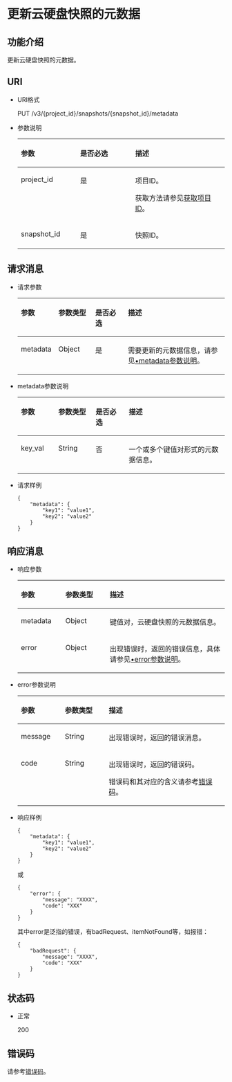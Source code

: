 # 更新云硬盘快照的元数据<a name="evs_04_3065"></a>

## 功能介绍<a name="section4805694511340"></a>

更新云硬盘快照的元数据。

## URI<a name="section268627411340"></a>

-   URI格式

    PUT /v3/\{project\_id\}/snapshots/\{snapshot\_id\}/metadata

-   参数说明

    <a name="table5655293911340"></a>
    <table><thead align="left"><tr id="row4718979611340"><th class="cellrowborder" valign="top" width="28.57%" id="mcps1.1.4.1.1"><p id="p6427715211340"><a name="p6427715211340"></a><a name="p6427715211340"></a>参数</p>
    </th>
    <th class="cellrowborder" valign="top" width="26.529999999999998%" id="mcps1.1.4.1.2"><p id="p3906685711340"><a name="p3906685711340"></a><a name="p3906685711340"></a>是否必选</p>
    </th>
    <th class="cellrowborder" valign="top" width="44.9%" id="mcps1.1.4.1.3"><p id="p1029885411340"><a name="p1029885411340"></a><a name="p1029885411340"></a>描述</p>
    </th>
    </tr>
    </thead>
    <tbody><tr id="row2890086411340"><td class="cellrowborder" valign="top" width="28.57%" headers="mcps1.1.4.1.1 "><p id="p5926863811340"><a name="p5926863811340"></a><a name="p5926863811340"></a>project_id</p>
    </td>
    <td class="cellrowborder" valign="top" width="26.529999999999998%" headers="mcps1.1.4.1.2 "><p id="p3603037711340"><a name="p3603037711340"></a><a name="p3603037711340"></a>是</p>
    </td>
    <td class="cellrowborder" valign="top" width="44.9%" headers="mcps1.1.4.1.3 "><p id="p3277940011340"><a name="p3277940011340"></a><a name="p3277940011340"></a>项目ID。</p>
    <p id="p55811451337"><a name="p55811451337"></a><a name="p55811451337"></a>获取方法请参见<a href="获取项目ID.md">获取项目ID</a>。</p>
    </td>
    </tr>
    <tr id="row2657914711340"><td class="cellrowborder" valign="top" width="28.57%" headers="mcps1.1.4.1.1 "><p id="p542726811340"><a name="p542726811340"></a><a name="p542726811340"></a>snapshot_id</p>
    </td>
    <td class="cellrowborder" valign="top" width="26.529999999999998%" headers="mcps1.1.4.1.2 "><p id="p3695552511340"><a name="p3695552511340"></a><a name="p3695552511340"></a>是</p>
    </td>
    <td class="cellrowborder" valign="top" width="44.9%" headers="mcps1.1.4.1.3 "><p id="p4060754311340"><a name="p4060754311340"></a><a name="p4060754311340"></a>快照ID。</p>
    </td>
    </tr>
    </tbody>
    </table>


## 请求消息<a name="section87667311340"></a>

-   请求参数

    <a name="evs_04_2102_table31588048"></a>
    <table><thead align="left"><tr id="evs_04_2102_row57330849"><th class="cellrowborder" valign="top" width="17.82178217821782%" id="mcps1.1.5.1.1"><p id="evs_04_2102_p13287175"><a name="evs_04_2102_p13287175"></a><a name="evs_04_2102_p13287175"></a>参数</p>
    </th>
    <th class="cellrowborder" valign="top" width="17.82178217821782%" id="mcps1.1.5.1.2"><p id="evs_04_2102_p2519427"><a name="evs_04_2102_p2519427"></a><a name="evs_04_2102_p2519427"></a>参数类型</p>
    </th>
    <th class="cellrowborder" valign="top" width="15.841584158415841%" id="mcps1.1.5.1.3"><p id="evs_04_2102_p2747002"><a name="evs_04_2102_p2747002"></a><a name="evs_04_2102_p2747002"></a>是否必选</p>
    </th>
    <th class="cellrowborder" valign="top" width="48.51485148514851%" id="mcps1.1.5.1.4"><p id="evs_04_2102_p21180630"><a name="evs_04_2102_p21180630"></a><a name="evs_04_2102_p21180630"></a>描述</p>
    </th>
    </tr>
    </thead>
    <tbody><tr id="evs_04_2102_row53167494153413"><td class="cellrowborder" valign="top" width="17.82178217821782%" headers="mcps1.1.5.1.1 "><p id="evs_04_2102_p11599783153413"><a name="evs_04_2102_p11599783153413"></a><a name="evs_04_2102_p11599783153413"></a>metadata</p>
    </td>
    <td class="cellrowborder" valign="top" width="17.82178217821782%" headers="mcps1.1.5.1.2 "><p id="evs_04_2102_p58405153413"><a name="evs_04_2102_p58405153413"></a><a name="evs_04_2102_p58405153413"></a>Object</p>
    </td>
    <td class="cellrowborder" valign="top" width="15.841584158415841%" headers="mcps1.1.5.1.3 "><p id="evs_04_2102_p4730855153413"><a name="evs_04_2102_p4730855153413"></a><a name="evs_04_2102_p4730855153413"></a>是</p>
    </td>
    <td class="cellrowborder" valign="top" width="48.51485148514851%" headers="mcps1.1.5.1.4 "><p id="evs_04_2102_p47654998153413"><a name="evs_04_2102_p47654998153413"></a><a name="evs_04_2102_p47654998153413"></a>需要更新的元数据信息，请参见<a href="#evs_04_2102_li54973602211845">•metadata参数说明</a>。</p>
    </td>
    </tr>
    </tbody>
    </table>

-   <a name="evs_04_2102_li54973602211845"></a>metadata参数说明

    <a name="evs_04_2102_table32717123212358"></a>
    <table><thead align="left"><tr id="evs_04_2102_row2280240212358"><th class="cellrowborder" valign="top" width="18%" id="mcps1.1.5.1.1"><p id="evs_04_2102_p50481723212358"><a name="evs_04_2102_p50481723212358"></a><a name="evs_04_2102_p50481723212358"></a>参数</p>
    </th>
    <th class="cellrowborder" valign="top" width="18%" id="mcps1.1.5.1.2"><p id="evs_04_2102_p62487767212358"><a name="evs_04_2102_p62487767212358"></a><a name="evs_04_2102_p62487767212358"></a>参数类型</p>
    </th>
    <th class="cellrowborder" valign="top" width="16%" id="mcps1.1.5.1.3"><p id="evs_04_2102_p28344363212358"><a name="evs_04_2102_p28344363212358"></a><a name="evs_04_2102_p28344363212358"></a>是否必选</p>
    </th>
    <th class="cellrowborder" valign="top" width="48%" id="mcps1.1.5.1.4"><p id="evs_04_2102_p14192096212358"><a name="evs_04_2102_p14192096212358"></a><a name="evs_04_2102_p14192096212358"></a>描述</p>
    </th>
    </tr>
    </thead>
    <tbody><tr id="evs_04_2102_row8709150212358"><td class="cellrowborder" valign="top" width="18%" headers="mcps1.1.5.1.1 "><p id="evs_04_2102_p34352524212358"><a name="evs_04_2102_p34352524212358"></a><a name="evs_04_2102_p34352524212358"></a>key_val</p>
    </td>
    <td class="cellrowborder" valign="top" width="18%" headers="mcps1.1.5.1.2 "><p id="evs_04_2102_p31091026212358"><a name="evs_04_2102_p31091026212358"></a><a name="evs_04_2102_p31091026212358"></a>String</p>
    </td>
    <td class="cellrowborder" valign="top" width="16%" headers="mcps1.1.5.1.3 "><p id="evs_04_2102_p35345177212358"><a name="evs_04_2102_p35345177212358"></a><a name="evs_04_2102_p35345177212358"></a>否</p>
    </td>
    <td class="cellrowborder" valign="top" width="48%" headers="mcps1.1.5.1.4 "><p id="evs_04_2102_p44387080212358"><a name="evs_04_2102_p44387080212358"></a><a name="evs_04_2102_p44387080212358"></a>一个或多个键值对形式的元数据信息。</p>
    </td>
    </tr>
    </tbody>
    </table>

-   请求样例

    ```
    {
        "metadata": {
            "key1": "value1", 
            "key2": "value2"
        }
    }
    ```


## 响应消息<a name="section5147449911340"></a>

-   响应参数

    <a name="evs_04_2102_table11977025201856"></a>
    <table><thead align="left"><tr id="evs_04_2102_row8102228201856"><th class="cellrowborder" valign="top" width="21.43%" id="mcps1.1.4.1.1"><p id="evs_04_2102_p52300707201856"><a name="evs_04_2102_p52300707201856"></a><a name="evs_04_2102_p52300707201856"></a>参数</p>
    </th>
    <th class="cellrowborder" valign="top" width="21.43%" id="mcps1.1.4.1.2"><p id="evs_04_2102_p3642697315541"><a name="evs_04_2102_p3642697315541"></a><a name="evs_04_2102_p3642697315541"></a>参数类型</p>
    </th>
    <th class="cellrowborder" valign="top" width="57.14%" id="mcps1.1.4.1.3"><p id="evs_04_2102_p17319263201856"><a name="evs_04_2102_p17319263201856"></a><a name="evs_04_2102_p17319263201856"></a>描述</p>
    </th>
    </tr>
    </thead>
    <tbody><tr id="evs_04_2102_row60683035201856"><td class="cellrowborder" valign="top" width="21.43%" headers="mcps1.1.4.1.1 "><p id="evs_04_2102_p16378828201856"><a name="evs_04_2102_p16378828201856"></a><a name="evs_04_2102_p16378828201856"></a>metadata</p>
    </td>
    <td class="cellrowborder" valign="top" width="21.43%" headers="mcps1.1.4.1.2 "><p id="evs_04_2102_p6490369115541"><a name="evs_04_2102_p6490369115541"></a><a name="evs_04_2102_p6490369115541"></a>Object</p>
    </td>
    <td class="cellrowborder" valign="top" width="57.14%" headers="mcps1.1.4.1.3 "><p id="evs_04_2102_p20205612201856"><a name="evs_04_2102_p20205612201856"></a><a name="evs_04_2102_p20205612201856"></a>键值对，云硬盘快照的元数据信息。</p>
    </td>
    </tr>
    <tr id="evs_04_2102_row2012491218193"><td class="cellrowborder" valign="top" width="21.43%" headers="mcps1.1.4.1.1 "><p id="evs_04_2102_p129522216412"><a name="evs_04_2102_p129522216412"></a><a name="evs_04_2102_p129522216412"></a>error</p>
    </td>
    <td class="cellrowborder" valign="top" width="21.43%" headers="mcps1.1.4.1.2 "><p id="evs_04_2102_p1595262111415"><a name="evs_04_2102_p1595262111415"></a><a name="evs_04_2102_p1595262111415"></a>Object</p>
    </td>
    <td class="cellrowborder" valign="top" width="57.14%" headers="mcps1.1.4.1.3 "><p id="evs_04_2102_p109527215417"><a name="evs_04_2102_p109527215417"></a><a name="evs_04_2102_p109527215417"></a>出现错误时，返回的错误信息，具体请参见<a href="#evs_04_2102_li0419202382514">•error参数说明</a>。</p>
    </td>
    </tr>
    </tbody>
    </table>

-   <a name="evs_04_2102_li0419202382514"></a>error参数说明

    <a name="evs_04_2102_evs_04_2013_table15441099103019"></a>
    <table><thead align="left"><tr id="evs_04_2102_evs_04_2013_row54094047103019"><th class="cellrowborder" valign="top" width="21.17788221177882%" id="mcps1.1.4.1.1"><p id="evs_04_2102_evs_04_2013_p19541716103019"><a name="evs_04_2102_evs_04_2013_p19541716103019"></a><a name="evs_04_2102_evs_04_2013_p19541716103019"></a>参数</p>
    </th>
    <th class="cellrowborder" valign="top" width="21.17788221177882%" id="mcps1.1.4.1.2"><p id="evs_04_2102_evs_04_2013_p39375186103019"><a name="evs_04_2102_evs_04_2013_p39375186103019"></a><a name="evs_04_2102_evs_04_2013_p39375186103019"></a>参数类型</p>
    </th>
    <th class="cellrowborder" valign="top" width="57.64423557644236%" id="mcps1.1.4.1.3"><p id="evs_04_2102_evs_04_2013_p38578950103019"><a name="evs_04_2102_evs_04_2013_p38578950103019"></a><a name="evs_04_2102_evs_04_2013_p38578950103019"></a>描述</p>
    </th>
    </tr>
    </thead>
    <tbody><tr id="evs_04_2102_evs_04_2013_row59401790103019"><td class="cellrowborder" valign="top" width="21.17788221177882%" headers="mcps1.1.4.1.1 "><p id="evs_04_2102_evs_04_2013_p46815658103019"><a name="evs_04_2102_evs_04_2013_p46815658103019"></a><a name="evs_04_2102_evs_04_2013_p46815658103019"></a>message</p>
    </td>
    <td class="cellrowborder" valign="top" width="21.17788221177882%" headers="mcps1.1.4.1.2 "><p id="evs_04_2102_evs_04_2013_p33971979103019"><a name="evs_04_2102_evs_04_2013_p33971979103019"></a><a name="evs_04_2102_evs_04_2013_p33971979103019"></a>String</p>
    </td>
    <td class="cellrowborder" valign="top" width="57.64423557644236%" headers="mcps1.1.4.1.3 "><p id="evs_04_2102_evs_04_2013_p21623243103019"><a name="evs_04_2102_evs_04_2013_p21623243103019"></a><a name="evs_04_2102_evs_04_2013_p21623243103019"></a>出现错误时，返回的错误消息。</p>
    </td>
    </tr>
    <tr id="evs_04_2102_evs_04_2013_row60391466103019"><td class="cellrowborder" valign="top" width="21.17788221177882%" headers="mcps1.1.4.1.1 "><p id="evs_04_2102_evs_04_2013_p59870541103019"><a name="evs_04_2102_evs_04_2013_p59870541103019"></a><a name="evs_04_2102_evs_04_2013_p59870541103019"></a>code</p>
    </td>
    <td class="cellrowborder" valign="top" width="21.17788221177882%" headers="mcps1.1.4.1.2 "><p id="evs_04_2102_evs_04_2013_p17675690103019"><a name="evs_04_2102_evs_04_2013_p17675690103019"></a><a name="evs_04_2102_evs_04_2013_p17675690103019"></a>String</p>
    </td>
    <td class="cellrowborder" valign="top" width="57.64423557644236%" headers="mcps1.1.4.1.3 "><p id="evs_04_2102_evs_04_2013_p6087468103019"><a name="evs_04_2102_evs_04_2013_p6087468103019"></a><a name="evs_04_2102_evs_04_2013_p6087468103019"></a>出现错误时，返回的错误码。</p>
    <p id="evs_04_2102_evs_04_2013_p54787218103019"><a name="evs_04_2102_evs_04_2013_p54787218103019"></a><a name="evs_04_2102_evs_04_2013_p54787218103019"></a>错误码和其对应的含义请参考<a href="错误码.md">错误码</a>。</p>
    </td>
    </tr>
    </tbody>
    </table>

-   响应样例

    ```
    {
        "metadata": {
            "key1": "value1", 
            "key2": "value2"
        }
    }
    ```

    或

    ```
    {
        "error": {
            "message": "XXXX", 
            "code": "XXX"
        }
    }
    ```

    其中error是泛指的错误，有badRequest、itemNotFound等，如报错：

    ```
    {
        "badRequest": {
            "message": "XXXX", 
            "code": "XXX"
        }
    }
    ```


## 状态码<a name="section1751558211340"></a>

-   正常

    200


## 错误码<a name="section431317151242"></a>

请参考[错误码](错误码.md)。

